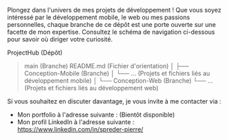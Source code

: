 Plongez dans l'univers de mes projets de développement ! Que vous soyez intéressé par le développement mobile, le web ou mes passions personnelles, chaque branche de ce dépôt est une porte ouverte sur une facette de mon expertise. Consultez le schéma de navigation ci-dessous pour savoir où diriger votre curiosité.

ProjectHub (Dépôt)
>  main (Branche)
  >  README.md (Fichier d'orientation)
│
├── Conception-Mobile (Branche)
│   └── ... (Projets et fichiers liés au développement mobile)
│
└── Conception-Web (Branche)
    └── ... (Projets et fichiers liés au développement web)

Si vous souhaitez en discuter davantage, je vous invite à me contacter via :
  - Mon portfolio à l'adresse suivante : (Bientôt disponible)
  - Mon profil LinkedIn à l'adresse suivante : https://www.linkedin.com/in/spreder-pierre/
